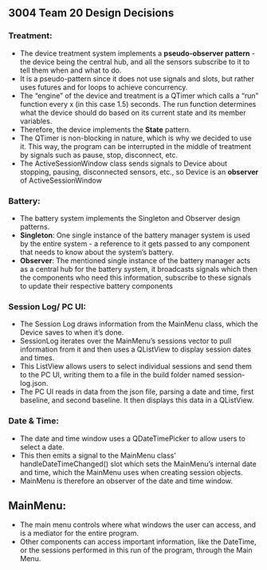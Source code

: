 ## 3004 Team 20 Design Decisions

### Treatment:

- The device treatment system implements a **pseudo-observer pattern** - the device being the central hub, and all the sensors subscribe to it to tell them when and what to do.
- It is a pseudo-pattern since it does not use signals and slots, but rather uses futures and for loops to achieve concurrency.
- The “engine” of the device and treatment is a QTimer which calls a “run” function every x (in this case 1.5) seconds. The run function determines what the device should do based on its current state and its member variables.
- Therefore, the device implements the **State** pattern.
- The QTimer is non-blocking in nature, which is why we decided to use it. This way, the program can be interrupted in the middle of treatment by signals such as pause, stop, disconnect, etc.
- The ActiveSessionWindow class sends signals to Device about stopping, pausing, disconnected sensors, etc., so Device is an **observer** of ActiveSessionWindow


### Battery:

- The battery system implements the Singleton and Observer design patterns. 
- **Singleton**: One single instance of the battery manager system is used by the entire system - a reference to it gets passed to any component that needs to know about the system’s battery.
- **Observer**: The mentioned single instance of the battery manager acts as a central hub for the battery system, it broadcasts signals which then the components who need this information, subscribe to these signals to update their respective battery components

### Session Log/ PC UI:

- The Session Log draws information from the MainMenu class, which the Device saves to when it’s done.
- SessionLog iterates over the MainMenu’s sessions vector to pull information from it and then uses a QListView to display session dates and times.
- This ListView allows users to select individual sessions and send them to the PC UI, writing them to a file in the build folder named session-log.json.
- The PC UI reads in data from the json file, parsing a date and time, first baseline, and second baseline. It then displays this data in a QListView.
	
### Date & Time:
- The date and time window uses a QDateTimePicker to allow users to select a date.
- This then emits a signal to the MainMenu class’ handleDateTimeChanged() slot which sets the MainMenu’s internal date and time, which the MainMenu uses when creating session objects.
- MainMenu is therefore an observer of the date and time window.

## MainMenu:
- The main menu controls where what windows the user can access, and is a mediator for the entire program.
- Other components can access important information, like the DateTime, or the sessions performed in this run of the program, through the Main Menu.

